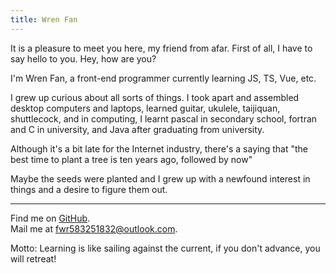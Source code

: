 ```yaml
---
title: Wren Fan
---
```


It is a pleasure to meet you here, my friend from afar. First of all, I have to say hello to you. Hey, how are you?

I'm Wren Fan, a front-end programmer currently learning JS, TS, Vue, etc.

I grew up curious about all sorts of things. I took apart and assembled desktop computers and laptops, learned guitar, ukulele, taijiquan, shuttlecock, and in computing, I learnt pascal in secondary school, fortran and C in university, and Java after graduating from university.

Although it's a bit late for the Internet industry, there's a saying that "the best time to plant a tree is ten years ago, followed by now"

Maybe the seeds were planted and I grew up with a newfound interest in things and a desire to figure them out.

***

Find me on [GitHub](https://github.com/fwr220807).<br>
Mail me at [fwr583251832@outlook.com](mailto:fwr583251832@outlook.com).<br>

Motto: Learning is like sailing against the current, if you don't advance, you will retreat!
